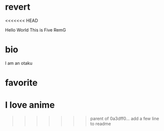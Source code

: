 # revert
<<<<<<< HEAD

Hello World
This is Five RemG

# bio

I am an otaku

# favorite

I love anime
=======
 
>>>>>>> parent of 0a3dff0... add a few line to readme
